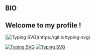 BIO
-------------------------------------------------------
Welcome to my profile !
-------------------------------------------------------

[![Typing SVG](https://readme-typing-svg.herokuapp.com?size=15&width=500&lines=Hi+%F0%9F%91%8B+my+name+is+Rodrigo;I'm+looking+to+take+my+code+to+the+next+level.)](https://git.io/typing-svg)

[![Typing SVG](https://readme-typing-svg.herokuapp.com/?color=%2336BCF7&lines=Software+Engineer)](https://git.io/typing-svg)
[![Typing SVG](https://readme-typing-svg.herokuapp.com/?color=%2336BCF7&lines=-+Core+Stack+:+JS)](https://git.io/typing-svg)
